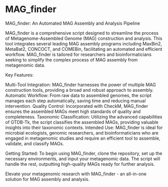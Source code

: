 # MAG_finder
MAG_finder: An Automated MAG Assembly and Analysis Pipeline

MAG_finder is a comprehensive script designed to streamline the process of Metagenome-Assembled Genome (MAG) construction and analysis. This tool integrates several leading MAG assembly programs including MaxBin2, MetaBat2, CONCOCT, and COMEBin, facilitating an automated and efficient workflow. MAG_finder is tailored for researchers and bioinformaticians seeking to simplify the complex process of MAG assembly from metagenomic data.

Key Features:

Multi-Tool Integration: MAG_finder harnesses the power of multiple MAG construction tools, providing a broad and robust approach to assembly.
Automatic Workflow: From raw data to assembled genomes, the script manages each step automatically, saving time and reducing manual intervention.
Quality Control: Incorporated with CheckM, MAG_finder ensures the assembled MAGs meet high standards of quality and completeness.
Taxonomic Classification: Utilizing the advanced capabilities of GTDB-Tk, the script classifies the assembled MAGs, providing valuable insights into their taxonomic contexts.
Intended Use:
MAG_finder is ideal for microbial ecologists, genomic researchers, and bioinformaticians who are engaged in metagenomic studies and require an efficient tool to assemble, validate, and classify MAGs.

Getting Started:
To begin using MAG_finder, clone the repository, set up the necessary environments, and input your metagenomic data. The script will handle the rest, outputting high-quality MAGs ready for further analysis.

Elevate your metagenomic research with MAG_finder - an all-in-one solution for MAG assembly and analysis.


